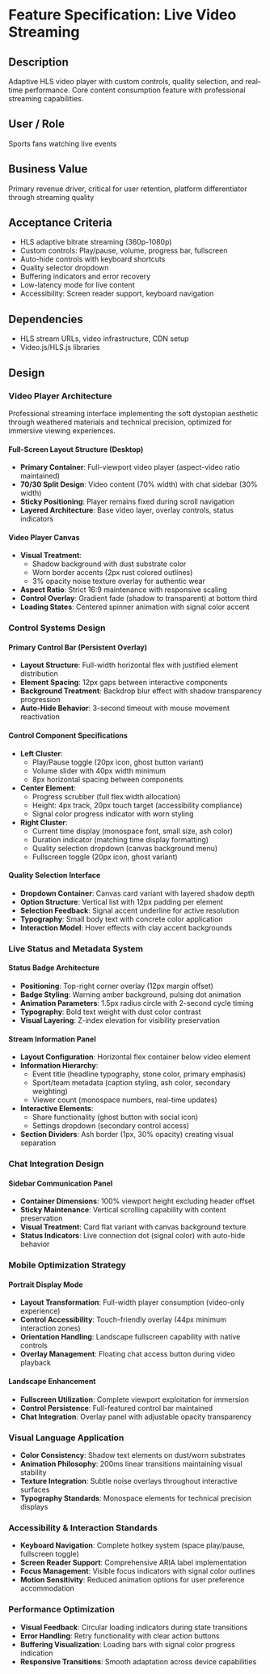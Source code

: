 # Feature Specification: Live Video Streaming

## Description
Adaptive HLS video player with custom controls, quality selection, and real-time performance. Core content consumption feature with professional streaming capabilities.

## User / Role
Sports fans watching live events

## Business Value
Primary revenue driver, critical for user retention, platform differentiator through streaming quality

## Acceptance Criteria

* HLS adaptive bitrate streaming (360p-1080p)
* Custom controls: Play/pause, volume, progress bar, fullscreen
* Auto-hide controls with keyboard shortcuts
* Quality selector dropdown
* Buffering indicators and error recovery
* Low-latency mode for live content
* Accessibility: Screen reader support, keyboard navigation

## Dependencies
* HLS stream URLs, video infrastructure, CDN setup
* Video.js/HLS.js libraries

## Design

### Video Player Architecture
Professional streaming interface implementing the soft dystopian aesthetic through weathered materials and technical precision, optimized for immersive viewing experiences.

#### Full-Screen Layout Structure (Desktop)
- **Primary Container**: Full-viewport video player (aspect-video ratio maintained)
- **70/30 Split Design**: Video content (70% width) with chat sidebar (30% width)
- **Sticky Positioning**: Player remains fixed during scroll navigation
- **Layered Architecture**: Base video layer, overlay controls, status indicators

#### Video Player Canvas
- **Visual Treatment**:
  - Shadow background with dust substrate color
  - Worn border accents (2px rust colored outlines)
  - 3% opacity noise texture overlay for authentic wear
- **Aspect Ratio**: Strict 16:9 maintenance with responsive scaling
- **Control Overlay**: Gradient fade (shadow to transparent) at bottom third
- **Loading States**: Centered spinner animation with signal color accent

### Control Systems Design
#### Primary Control Bar (Persistent Overlay)
- **Layout Structure**: Full-width horizontal flex with justified element distribution
- **Element Spacing**: 12px gaps between interactive components
- **Background Treatment**: Backdrop blur effect with shadow transparency progression
- **Auto-Hide Behavior**: 3-second timeout with mouse movement reactivation

#### Control Component Specifications
- **Left Cluster**:
  - Play/Pause toggle (20px icon, ghost button variant)
  - Volume slider with 40px width minimum
  - 8px horizontal spacing between components
- **Center Element**:
  - Progress scrubber (full flex width allocation)
  - Height: 4px track, 20px touch target (accessibility compliance)
  - Signal color progress indicator with worn styling
- **Right Cluster**:
  - Current time display (monospace font, small size, ash color)
  - Duration indicator (matching time display formatting)
  - Quality selection dropdown (canvas background menu)
  - Fullscreen toggle (20px icon, ghost variant)

#### Quality Selection Interface
- **Dropdown Container**: Canvas card variant with layered shadow depth
- **Option Structure**: Vertical list with 12px padding per element
- **Selection Feedback**: Signal accent underline for active resolution
- **Typography**: Small body text with concrete color application
- **Interaction Model**: Hover effects with clay accent backgrounds

### Live Status and Metadata System
#### Status Badge Architecture
- **Positioning**: Top-right corner overlay (12px margin offset)
- **Badge Styling**: Warning amber background, pulsing dot animation
- **Animation Parameters**: 1.5px radius circle with 2-second cycle timing
- **Typography**: Bold text weight with dust color contrast
- **Visual Layering**: Z-index elevation for visibility preservation

#### Stream Information Panel
- **Layout Configuration**: Horizontal flex container below video element
- **Information Hierarchy**:
  - Event title (headline typography, stone color, primary emphasis)
  - Sport/team metadata (caption styling, ash color, secondary weighting)
  - Viewer count (monospace numbers, real-time updates)
- **Interactive Elements**:
  - Share functionality (ghost button with social icon)
  - Settings dropdown (secondary control access)
- **Section Dividers**: Ash border (1px, 30% opacity) creating visual separation

### Chat Integration Design
#### Sidebar Communication Panel
- **Container Dimensions**: 100% viewport height excluding header offset
- **Sticky Maintenance**: Vertical scrolling capability with content preservation
- **Visual Treatment**: Card flat variant with canvas background texture
- **Status Indicators**: Live connection dot (signal color) with auto-hide behavior

### Mobile Optimization Strategy
#### Portrait Display Mode
- **Layout Transformation**: Full-width player consumption (video-only experience)
- **Control Accessibility**: Touch-friendly overlay (44px minimum interaction zones)
- **Orientation Handling**: Landscape fullscreen capability with native controls
- **Overlay Management**: Floating chat access button during video playback

#### Landscape Enhancement
- **Fullscreen Utilization**: Complete viewport exploitation for immersion
- **Control Persistence**: Full-featured control bar maintained
- **Chat Integration**: Overlay panel with adjustable opacity transparency

### Visual Language Application
- **Color Consistency**: Shadow text elements on dust/worn substrates
- **Animation Philosophy**: 200ms linear transitions maintaining visual stability
- **Texture Integration**: Subtle noise overlays throughout interactive surfaces
- **Typography Standards**: Monospace elements for technical precision displays

### Accessibility & Interaction Standards
- **Keyboard Navigation**: Complete hotkey system (space play/pause, fullscreen toggle)
- **Screen Reader Support**: Comprehensive ARIA label implementation
- **Focus Management**: Visible focus indicators with signal color outlines
- **Motion Sensitivity**: Reduced animation options for user preference accommodation

### Performance Optimization
- **Visual Feedback**: Circular loading indicators during state transitions
- **Error Handling**: Retry functionality with clear action buttons
- **Buffering Visualization**: Loading bars with signal color progress indication
- **Responsive Transitions**: Smooth adaptation across device capabilities
